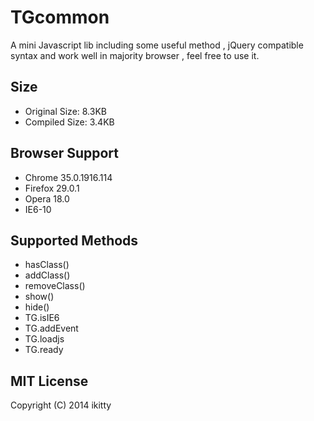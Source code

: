 TGcommon
========

A mini Javascript lib including some useful method , jQuery compatible syntax and work well in majority browser , feel free to use it. 

## Size

- Original Size: 8.3KB
- Compiled Size: 3.4KB

## Browser Support

- Chrome 35.0.1916.114
- Firefox 29.0.1
- Opera 18.0
- IE6-10

## Supported Methods

- hasClass()
- addClass()
- removeClass()
- show()
- hide()
- TG.isIE6
- TG.addEvent
- TG.loadjs
- TG.ready

## MIT License

Copyright (C) 2014 ikitty

